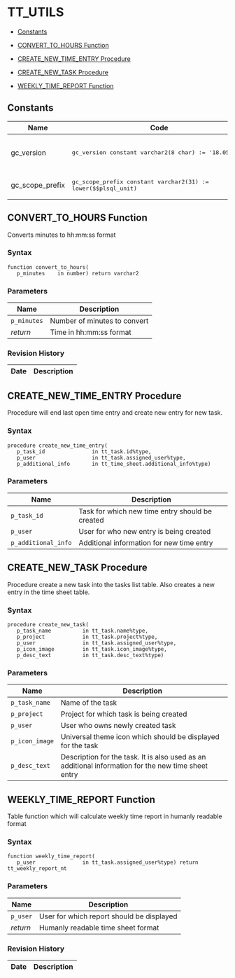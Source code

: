 # TT_UTILS



- [Constants](#constants)


- [CONVERT_TO_HOURS Function](#convert_to_hours)
- [CREATE_NEW_TIME_ENTRY Procedure](#create_new_time_entry)
- [CREATE_NEW_TASK Procedure](#create_new_task)
- [WEEKLY_TIME_REPORT Function](#weekly_time_report)



## Constants<a name="constants"></a>

Name | Code | Description
--- | --- | ---
gc_version | <pre>gc_version           constant varchar2(8 char) := '18.05.01';</pre> | Package version in format YY.MM.DD
gc_scope_prefix | <pre>gc_scope_prefix      constant varchar2(31) := lower($$plsql_unit) || '.';</pre> | Package name






 
## CONVERT_TO_HOURS Function<a name="convert_to_hours"></a>


<p>
<p>Converts minutes to hh:mm:ss format</p>
</p>

### Syntax
```plsql
function convert_to_hours(
   p_minutes    in number) return varchar2
```

### Parameters
Name | Description
--- | ---
`p_minutes` | Number of minutes to convert
*return* | Time in hh:mm:ss format
 
 


### Revision History
Date | Description
--- | ---
 





 
## CREATE_NEW_TIME_ENTRY Procedure<a name="create_new_time_entry"></a>


<p>
<p>Procedure will end last open time entry and create new entry for new task.</p>
</p>

### Syntax
```plsql
procedure create_new_time_entry(
   p_task_id               in tt_task.id%type,
   p_user                  in tt_task.assigned_user%type,
   p_additional_info       in tt_time_sheet.additional_info%type)
```

### Parameters
Name | Description
--- | ---
`p_task_id` | Task for which new time entry should be created
`p_user` | User for who new entry is being created
`p_additional_info` | Additional information for new time entry
 
 


 





 
## CREATE_NEW_TASK Procedure<a name="create_new_task"></a>


<p>
<p>Procedure create a new task into the tasks list table. Also creates a new entry in the time sheet table.</p>
</p>

### Syntax
```plsql
procedure create_new_task(
   p_task_name          in tt_task.name%type,
   p_project            in tt_task.project%type,
   p_user               in tt_task.assigned_user%type,
   p_icon_image         in tt_task.icon_image%type,
   p_desc_text          in tt_task.desc_text%type)
```

### Parameters
Name | Description
--- | ---
`p_task_name` | Name of the task
`p_project` | Project for which task is being created
`p_user` | User who owns newly created task
`p_icon_image` | Universal theme icon which should be displayed for the task
`p_desc_text` | Description for the task. It is also used as an additional information for the new time sheet entry
 
 


 





 
## WEEKLY_TIME_REPORT Function<a name="weekly_time_report"></a>


<p>
<p>Table function which will calculate weekly time report in humanly readable format</p>
</p>

### Syntax
```plsql
function weekly_time_report(
   p_user               in tt_task.assigned_user%type) return tt_weekly_report_nt
```

### Parameters
Name | Description
--- | ---
`p_user` | User for which report should be displayed
*return* | Humanly readable time sheet format
 
 


### Revision History
Date | Description
--- | ---
 





 
